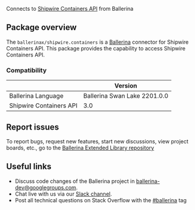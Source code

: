 Connects to [Shipwire Containers API](https://www.shipwire.com/developers/container/) from Ballerina

## Package overview
The `ballerinax/shipwire.containers` is a [Ballerina](https://ballerina.io/) connector for Shipwire Containers API.
This package provides the capability to access Shipwire Containers API.

### Compatibility
|                                   | Version                         |
|-----------------------------------|---------------------------------|
| Ballerina Language                | Ballerina Swan Lake 2201.0.0      | 
| Shipwire Containers API           | 3.0                             |

## Report issues
To report bugs, request new features, start new discussions, view project boards, etc., go to the [Ballerina Extended Library repository](https://github.com/ballerina-platform/ballerina-extended-library)

## Useful links
- Discuss code changes of the Ballerina project in [ballerina-dev@googlegroups.com](mailto:ballerina-dev@googlegroups.com).
- Chat live with us via our [Slack channel](https://ballerina.io/community/slack/).
- Post all technical questions on Stack Overflow with the [#ballerina](https://stackoverflow.com/questions/tagged/ballerina) tag
